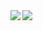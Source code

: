 <a href="https://github.com/Strawhub/github-readme-stats">
  <img align="left" src="https://github-readme-stats.vercel.app/api?username=Strawhub&count_private=true&show_icons=true" />
</a>
<a href="https://github.com/Strawhub/github-readme-stats">
  <img align="left" src="https://github-readme-stats.vercel.app/api/top-langs/?username=Strawhub" />
</a>
<!-- [![Top Langs](https://github-readme-stats.vercel.app/api/top-langs/?username=Strawhub&layout=compact)](https://github.com/Strawhub/github-readme-stats) -->
<!-- ![GitHub Stats Card](https://github-readme-stats.vercel.app/api?username=Strawhub&show_icons=true) -->
<!--
**Strawhub/Strawhub** is a ✨ _special_ ✨ repository because its `README.md` (this file) appears on your GitHub profile.

Here are some ideas to get you started:

- 🔭 I’m currently working on ...
- 🌱 I’m currently learning ...
- 👯 I’m looking to collaborate on ...
- 🤔 I’m looking for help with ...
- 💬 Ask me about ...
- 📫 How to reach me: ...
- 😄 Pronouns: ...
- ⚡ Fun fact: ...
-->
